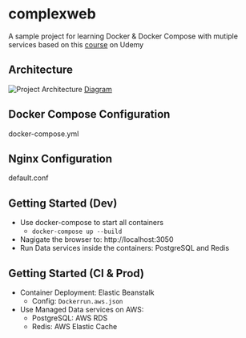 # complexweb

A sample project for learning Docker & Docker Compose with mutiple services based on this [course](https://www.udemy.com/docker-and-kubernetes-the-complete-guide/) on Udemy

## Architecture
![Project Architecture](https://www.lucidchart.com/publicSegments/view/3373a7af-060f-42d5-a9e9-50d763bf7d6f/image.png)
[Diagram](https://www.lucidchart.com/invitations/accept/7938cd15-5ed8-4436-95ce-589702b9fafd)

## Docker Compose Configuration
docker-compose.yml

## Nginx Configuration
default.conf

## Getting Started (Dev)
- Use docker-compose to start all containers
  - `docker-compose up --build`
- Nagigate the browser to: http://localhost:3050
- Run Data services inside the containers: PostgreSQL and Redis

## Getting Started (CI & Prod)
- Container Deployment: Elastic Beanstalk
  - Config: `Dockerrun.aws.json`
- Use Managed Data services on AWS: 
  - PostgreSQL: AWS RDS
  - Redis: AWS Elastic Cache

